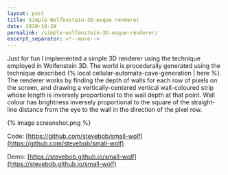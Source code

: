 ```yaml
---
layout: post
title: Simple Wolfenstein-3D-esque renderer
date: 2020-10-28
permalink: /simple-wolfenstein-3D-esque-renderer/
excerpt_separator: <!--more-->
---
```


Just for fun I implemented a simple 3D renderer using the technique employed in Wolfenstein 3D.
The world is procedurally generated using the technique described
{% local cellular-automata-cave-generation | here %}.
The renderer works by finding the depth of walls for each row of pixels on the screen, and
drawing a vertically-centered vertical wall-coloured strip whose length is inversely proportional
to the wall depth at that point. Wall colour has brightness inversely proportional to the
square of the straight-line distance from the eye to the wall in the direction of the pixel row.

{% image screenshot.png %}

<!--more-->

Code: [https://github.com/stevebob/small-wolf](https://github.com/stevebob/small-wolf)

Demo: [https://stevebob.github.io/small-wolf](https://stevebob.github.io/small-wolf)
